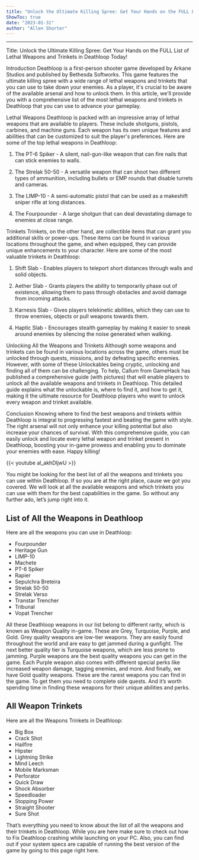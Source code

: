 ```yaml
---
title: "Unlock the Ultimate Killing Spree: Get Your Hands on the FULL List of Lethal Weapons and Trinkets in Deathloop Today!"
ShowToc: true 
date: "2023-01-31"
author: "Allen Shorter"
---
```

*****
Title: Unlock the Ultimate Killing Spree: Get Your Hands on the FULL List of Lethal Weapons and Trinkets in Deathloop Today!

Introduction
Deathloop is a first-person shooter game developed by Arkane Studios and published by Bethesda Softworks. This game features the ultimate killing spree with a wide range of lethal weapons and trinkets that you can use to take down your enemies. As a player, it's crucial to be aware of the available arsenal and how to unlock them. In this article, we'll provide you with a comprehensive list of the most lethal weapons and trinkets in Deathloop that you can use to advance your gameplay.

Lethal Weapons
Deathloop is packed with an impressive array of lethal weapons that are available to players. These include shotguns, pistols, carbines, and machine guns. Each weapon has its own unique features and abilities that can be customized to suit the player's preferences. Here are some of the top lethal weapons in Deathloop:

1. The PT-6 Spiker - A silent, nail-gun-like weapon that can fire nails that can stick enemies to walls.

2. The Strelak 50-50 - A versatile weapon that can shoot two different types of ammunition, including bullets or EMP rounds that disable turrets and cameras.

3. The LIMP-10 - A semi-automatic pistol that can be used as a makeshift sniper rifle at long distances.

4. The Fourpounder - A large shotgun that can deal devastating damage to enemies at close range.

Trinkets
Trinkets, on the other hand, are collectible items that can grant you additional skills or power-ups. These items can be found in various locations throughout the game, and when equipped, they can provide unique enhancements to your character. Here are some of the most valuable trinkets in Deathloop:

1. Shift Slab - Enables players to teleport short distances through walls and solid objects.

2. Aether Slab - Grants players the ability to temporarily phase out of existence, allowing them to pass through obstacles and avoid damage from incoming attacks.

3. Karnesis Slab - Gives players telekinetic abilities, which they can use to throw enemies, objects or pull weapons towards them.

4. Haptic Slab - Encourages stealth gameplay by making it easier to sneak around enemies by silencing the noise generated when walking.

Unlocking All the Weapons and Trinkets
Although some weapons and trinkets can be found in various locations across the game, others must be unlocked through quests, missions, and by defeating specific enemies. However, with some of these Unlockables being cryptic, unlocking and finding all of them can be challenging. To help, Callum from GameHack has published a comprehensive guide (with pictures) that will enable players to unlock all the available weapons and trinkets in Deathloop. This detailed guide explains what the unlockable is, where to find it, and how to get it, making it the ultimate resource for Deathloop players who want to unlock every weapon and trinket available.

Conclusion
Knowing where to find the best weapons and trinkets within Deathloop is integral to progressing fastest and beating the game with style. The right arsenal will not only enhance your killing potential but also increase your chances of survival. With this comprehensive guide, you can easily unlock and locate every lethal weapon and trinket present in Deathloop, boosting your in-game prowess and enabling you to dominate your enemies with ease. Happy killing!

{{< youtube al_akhDljwU >}} 



You might be looking for the best list of all the weapons and trinkets you can use within Deathloop. If so you are at the right place, cause we got you covered. We will look at all the available weapons and which trinkets you can use with them for the best capabilities in the game. So without any further ado, let’s jump right into it.
 
## List of All the Weapons in Deathloop
 

 
Here are all the weapons you can use in Deathloop:
 
- Fourpounder
 - Heritage Gun
 - LIMP-10
 - Machete
 - PT-6 Spiker
 - Rapier
 - Sepulchra Breteira
 - Strelak 50-50
 - Strelak Verso
 - Transtar Trencher
 - Tribunal
 - Vopat Trencher

 
All these Deathloop weapons in our list belong to different rarity, which is known as Weapon Quality in-game. These are Grey, Turquoise, Purple, and Gold. Grey quality weapons are low-tier weapons. They are easily found throughout the world and are easy to get jammed during a gunfight. The next better quality tier is Turquoise weapons, which are less prone to jamming. Purple weapons are the best quality weapons you can get in the game. Each Purple weapon also comes with different special perks like increased weapon damage, tagging enemies, and more. And finally, we have Gold quality weapons. These are the rarest weapons you can find in the game. To get them you need to complete side quests. And it’s worth spending time in finding these weapons for their unique abilities and perks.
 
## All Weapon Trinkets
 
Here are all the Weapons Trinkets in Deathloop:
 
- Big Box
 - Crack Shot
 - Hailfire
 - Hipster
 - Lightning Strike
 - Mind Leech
 - Mobile Marksman
 - Perforator
 - Quick Draw
 - Shock Absorber
 - Speedloader
 - Stopping Power
 - Straight Shooter
 - Sure Shot

 
That’s everything you need to know about the list of all the weapons and their trinkets in Deathloop. While you are here make sure to check out how to Fix Deathloop crashing while launching on your PC. Also, you can find out if your system specs are capable of running the best version of the game by going to this page right here.



